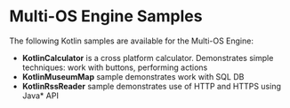 Multi-OS Engine Samples
========================

The following Kotlin samples are available for the Multi-OS Engine:

- **KotlinCalculator** is a cross platform calculator. Demonstrates simple techniques: work with buttons, performing actions
- **KotlinMuseumMap** sample demonstrates work with SQL DB
- **KotlinRssReader** sample demonstrates use of HTTP and HTTPS using Java* API

